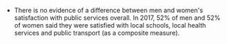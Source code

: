 * There is no evidence of a difference between men and women's satisfaction with public services overall. In 2017, 52% of men and 52% of women said they were satisfied with local schools, local health services and public transport (as a composite measure).
